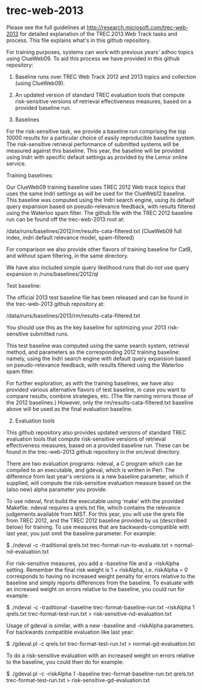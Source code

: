 trec-web-2013
=============

Please see the full guidelines at http://research.microsoft.com/trec-web-2013 for detailed
explanation of the TREC 2013 Web Track tasks and process.  This file explains what's in this github repository.

For training purposes, systems can work with previous years' adhoc topics using ClueWeb09. To aid this 
process we have provided in this github repository:
 1) Baseline runs over TREC Web Track 2012 and 2013 topics and collection (using ClueWeb09). 
 2) An updated version of standard TREC evaluation tools that compute risk-sensitive versions of 
 retrieval effectiveness measures, based on a provided baseline run.

1)  Baselines

For the risk-sensitive task, we provide a baseline run comprising the top 10000 results for a particular 
choice of easily reproducible baseline system. The risk-sensitive retrieval performance of submitted systems 
will be measured against this baseline. This year, the baseline will be provided using Indri with specific 
default settings as provided by the Lemur online service. 
 
Training baselines:

Our ClueWeb09 training baseline uses TREC 2012 Web track topics that uses the same Indri settings 
as will be used for the ClueWeb12 baseline. This baseline was computed using the Indri search engine, 
using its default query expansion based on pseudo-relevance feedback, with results filtered using 
the Waterloo spam filter. The github file with the TREC 2012 baseline run can be found off 
the trec-web-2013 root at:

/data/runs/baselines/2012/rm/results-cata-filtered.txt (ClueWeb09 full index, indri default relevance model, spam-filtered) 

For comparison we also provide other flavors of training baseline for CatB, and without spam 
filtering, in the same directory. 

We have also included simple query likelihood runs that do not use query expansion in 
/runs/baselines/2012/ql

Test baseline:

The official 2013 test baseline file has been released and can be found in the trec-web-2013 github repository at:

/data/runs/baselines/2013/rm/results-cata-filtered.txt

You should use this as the key baseline for optimizing your 2013 risk-sensitive submitted runs.  

This test baseline was computed using the same search system, retrieval method, and parameters as the corresponding 2012 training baseline: namely,
using the Indri search engine with default query expansion based on pseudo-relevance feedback, with results filtered using 
the Waterloo spam filter.

For further exploration, as with the training baselines, we have also provided various alternative flavors of test baseline, in case
you want to compare results, combine strategies, etc.  (The file naming mirrors those of the 2012 baselines.) However, only the rm/results-cata-filtered.txt baseline above will be used
as the final evaluation baseline.


2) Evaluation tools

This github repository also provides updated versions of standard TREC evaluation tools that compute 
risk-sensitive versions of retrieval effectiveness measures, based on a provided baseline run. These 
can be found in the trec-web-2013 github repository in the src/eval directory. 

There are two evaluation programs: ndeval, a C program which can be compiled to an executable,
and gdeval, which is written in Perl. The difference from last year's versions is a new baseline parameter, 
which if supplied, will compute the risk-sensitive evaluation measure based on the (also new) alpha 
parameter you provide.

To use ndeval, first build the executable using 'make' with the provided Makefile. 
ndeval requires a qrels.txt file, which contains the relevance judgements available from NIST. 
For this year, you will use the qrels file from TREC 2012, and the TREC 2012 baseline provided by us 
(described below) for training. To use measures that are backwards-compatible with last year, 
you just omit the baseline parameter. For example:
 
$ ./ndeval -c -traditional qrels.txt trec-format-run-to-evaluate.txt > normal-nd-evaluation.txt

For risk-sensitive measures, you add a -baseline file and a -riskAlpha setting. Remember the final risk 
weight is 1 + riskAlpha, i.e. riskAlpha = 0 corresponds to having no increased weight penalty for errors 
relative to the baseline and simply reports differences from the baseline. To evaluate with an increased 
weight on errors relative to the baseline, you could run for example:

$ ./ndeval -c -traditional -baseline trec-format-baseline-run.txt -riskAlpha 1 qrels.txt trec-format-test-run.txt > risk-sensitive-nd-evaluation.txt

Usage of gdeval is similar, with a new -baseline and -riskAlpha parameters. For backwards compatible evaluation like last year: 
 
$ ./gdeval.pl -c qrels.txt  trec-format-test-run.txt > normal-gd-evaluation.txt

To do a risk-sensitive evaluation with an increased weight on errors relative to the baseline, you could then do for example: 
 
$ ./gdeval.pl -c -riskAlpha 1 -baseline trec-format-baseline-run.txt qrels.txt  trec-format-test-run.txt >  risk-sensitive-gd-evaluation.txt

